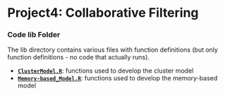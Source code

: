# Project4: Collaborative Filtering

### Code lib Folder

The lib directory contains various files with function definitions (but only function definitions - no code that actually runs).
+ [**`ClusterModel.R`**](ClusterModel.R): functions used to develop the cluster model  
+ [**`Memory-based_Model.R`**]("Memory-based%20Model.R"): functions used to develop the memory-based model
